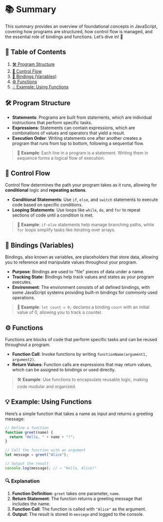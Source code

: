 # 📚 Summary

This summary provides an overview of foundational concepts in JavaScript, covering how programs are structured, how control flow is managed, and the essential role of bindings and functions. Let’s dive in! 🚀

## 📖 Table of Contents
1. [🛠️ Program Structure](#-program-structure)
2. [🔄 Control Flow](#-control-flow)
3. [📂 Bindings (Variables)](#-bindings-variables)
4. [⚙️ Functions](#-functions)
5. [💡 Example: Using Functions](#-example-using-functions)

## 🛠️ Program Structure

- **Statements**: Programs are built from statements, which are individual instructions that perform specific tasks.
- **Expressions**: Statements can contain expressions, which are combinations of values and operators that yield a result.
- **Execution Order**: Writing statements one after another creates a program that runs from top to bottom, following a sequential flow.

> 📝 **Example**: Each line in a program is a statement. Writing them in sequence forms a logical flow of execution.

## 🔄 Control Flow

Control flow determines the path your program takes as it runs, allowing for **conditional** logic and **repeating actions**.

- **Conditional Statements**: Use `if`, `else`, and `switch` statements to execute code based on specific conditions.
- **Looping Statements**: Use loops like `while`, `do`, and `for` to repeat sections of code until a condition is met.

> 🔹 **Example**: `if-else` statements help manage branching paths, while `for` loops simplify tasks like iterating over arrays.

## 📂 Bindings (Variables)

Bindings, also known as variables, are placeholders that store data, allowing you to reference and manipulate values throughout your program.

- **Purpose**: Bindings are used to "file" pieces of data under a name.
- **Tracking State**: Bindings help track values and states as your program executes.
- **Environment**: The environment consists of all defined bindings, with some JavaScript systems providing built-in bindings for commonly used operations.

> 🧩 **Example**: `let count = 0;` declares a binding `count` with an initial value of 0, allowing you to track a counter.

## ⚙️ Functions

Functions are blocks of code that perform specific tasks and can be reused throughout a program.

- **Function Call**: Invoke functions by writing `functionName(argument1, argument2)`.
- **Return Values**: Function calls are expressions that may return values, which can be assigned to bindings or used directly.

> 🛠️ **Example**: Use functions to encapsulate reusable logic, making code modular and organized.

## 💡 Example: Using Functions

Here’s a simple function that takes a name as input and returns a greeting message:

```javascript
// Define a function
function greet(name) {
  return "Hello, " + name + "!";
}

// Call the function with an argument
let message = greet("Alice");

// Output the result
console.log(message); // → "Hello, Alice!"
```

### 🔍 Explanation

1. **Function Definition**: `greet` takes one parameter, `name`.
2. **Return Statement**: The function returns a greeting message that includes the name.
3. **Function Call**: The function is called with `"Alice"` as the argument.
4. **Output**: The result is stored in `message` and logged to the console.

